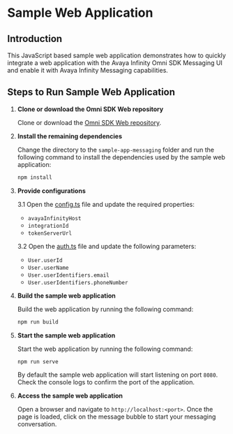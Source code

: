 # Sample Web Application

## Introduction

This JavaScript based sample web application demonstrates how to quickly integrate a web application with the Avaya Infinity Omni SDK Messaging UI and enable it with Avaya Infinity Messaging capabilities.

## Steps to Run Sample Web Application

1. **Clone or download the Omni SDK Web repository**

   Clone or download the [Omni SDK Web repository](https://github.com/Avaya-Infinity/omni-sdk-web).

2. **Install the remaining dependencies**

   Change the directory to the `sample-app-messaging` folder and run the following command to install the dependencies used by the sample web application:

   ```bash
   npm install
   ```

3. **Provide configurations**

   3.1 Open the [config.ts](src/config.ts) file and update the required properties:

   - `avayaInfinityHost`
   - `integrationId`
   - `tokenServerUrl`

   3.2 Open the [auth.ts](src/auth.ts) file and update the following parameters:

   - `User.userId`
   - `User.userName`
   - `User.userIdentifiers.email`
   - `User.userIdentifiers.phoneNumber`

4. **Build the sample web application**

   Build the web application by running the following command:

   ```bash
   npm run build
   ```

5. **Start the sample web application**

   Start the web application by running the following command:

   ```bash
   npm run serve
   ```

   By default the sample web application will start listening on port `8080`. Check the console logs to confirm the port of the application.

6. **Access the sample web application**

   Open a browser and navigate to `http://localhost:<port>`. Once the page is loaded, click on the message bubble to start your messaging conversation.
